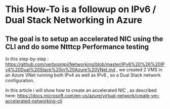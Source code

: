 # This How-To is a followup on IPv6 / Dual Stack Networking in Azure

## The goal is to setup an accelerated NIC using the CLI and do some Ntttcp Performance testing

In this step-by-step : https://github.com/verboompj/Networking/blob/master/IPv6%20%26%20IPv4%20Dual%20Stack%20in%20Azure%20VNet.md , we created 2 VMS in an Azure VNet running both IPv4 as well as IPv6 , so a Dual Stack network configuration.


In this article i will show how to create an accelerated NIC , as described here: https://docs.microsoft.com/en-us/azure/virtual-network/create-vm-accelerated-networking-cli 

